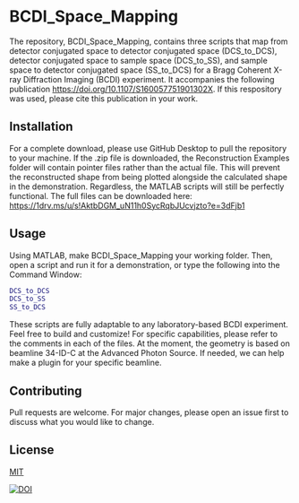 # BCDI_Space_Mapping

The repository, BCDI_Space_Mapping, contains three scripts that map from detector conjugated space to detector conjugated space (DCS_to_DCS), detector conjugated space to sample space (DCS_to_SS), and sample space to detector conjugated space (SS_to_DCS) for a Bragg Coherent X-ray Diffraction Imaging (BCDI) experiment. It accompanies the following publication https://doi.org/10.1107/S160057751901302X. If this respository was used, please cite this publication in your work.

## Installation

For a complete download, please use GitHub Desktop to pull the repository to your machine. If the .zip file is downloaded, the Reconstruction Examples folder will contain pointer files rather than the actual file. This will prevent the reconstructed shape from being plotted alongside the calculated shape in the demonstration. Regardless, the MATLAB scripts will still be perfectly functional. The full files can be downloaded here: https://1drv.ms/u/s!AktbDGM_uN11h0SycRqbJUcvjzto?e=3dFjb1 

## Usage

Using MATLAB, make BCDI_Space_Mapping your working folder. Then, open a script and run it for a demonstration, or type the following into the Command Window:

```matlab
DCS_to_DCS
DCS_to_SS
SS_to_DCS
```
These scripts are fully adaptable to any laboratory-based BCDI experiment. Feel free to build and customize! For specific capabilities, please refer to the comments in each of the files. At the moment, the geometry is based on beamline 34-ID-C at the Advanced Photon Source. If needed, we can help make a plugin for your specific beamline.

## Contributing
Pull requests are welcome. For major changes, please open an issue first to discuss what you would like to change.

## License
[MIT](https://choosealicense.com/licenses/mit/)

<a href="https://zenodo.org/badge/latestdoi/186435283"><img src="https://zenodo.org/badge/186435283.svg" alt="DOI"></a>
